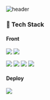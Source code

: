 ![header](https://capsule-render.vercel.app/api?type=wave&color=auto&height=200&section=header&text=Moon's%20profile&fontSize=60)


### 🔨 Tech Stack
#### Front
<img src="https://img.shields.io/badge/JavaScript-F7DF1E?style=for-the-badge&logo=JavaScript&logoColor=white"/> <img src="https://img.shields.io/badge/TypeScript-3178C6?style=for-the-badge&logo=TypeScript&logoColor=white"/> 

<img src="https://img.shields.io/badge/React-61DAFB?style=for-the-badge&logo=React&logoColor=white"/> <img src="https://img.shields.io/badge/React Router-CA4245?style=for-the-badge&logo=React Router&logoColor=white"/> <img src="https://img.shields.io/badge/Redux-764ABC?style=for-the-badge&logo=Redux&logoColor=white"/> <img src="https://img.shields.io/badge/styled components-DB7093?style=for-the-badge&logo=styled-components&logoColor=white"/>
#### Deploy
<img src="https://img.shields.io/badge/Amazon S3-569A31?style=for-the-badge&logo=Amazon S3&logoColor=white"/>







